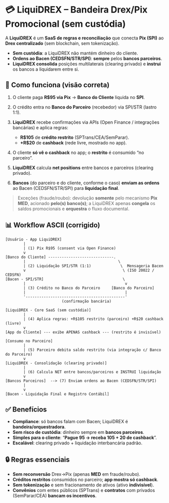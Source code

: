 # 💳 LiquiDREX – Bandeira Drex/Pix Promocional (sem custódia)

A **LiquiDREX** é um **SaaS de regras e reconciliação** que conecta **Pix (SPI)** ao **Drex centralizado** (sem blockchain, sem tokenização).

* **Sem custódia**: a LiquiDREX não mantém dinheiro do cliente.
* **Ordens ao Bacen (CEDSFN/STR/SPI)**: **sempre** pelos **bancos parceiros**.
* **LiquiDREX consolida** posições multilaterais (clearing privado) e **instrui** os bancos a liquidarem entre si.

## 🚀 Como funciona (visão correta)

1. O cliente paga **R\$95 via Pix** → **Banco do Cliente** liquida no **SPI**.
2. O crédito entra no **Banco do Parceiro** (recebedor) via SPI/STR (lastro 1:1).
3. **LiquiDREX** recebe confirmações via APIs (Open Finance / integrações bancárias) e aplica regras:

   * **R\$105** de **crédito restrito** (SPTrans/CEA/SemParar).
   * **+R\$20** de **cashback** (rede livre, mostrado no app).
4. O cliente **só vê o cashback** no app; o **restrito** é consumido “no parceiro”.
5. **LiquiDREX** calcula **net positions** entre bancos e parceiros (clearing privado).
6. **Bancos** (do parceiro e do cliente, conforme o caso) **enviam as ordens** ao Bacen (CEDSFN/STR/SPI) para **liquidação final**.

> Exceções (fraude/roubo): devolução **somente** pelo mecanismo **Pix MED**, acionado **pelo(s) banco(s)**; a LiquiDREX apenas **congela** os saldos promocionais e **orquestra** o fluxo documental.

## 📊 Workflow ASCII (corrigido)

```
[Usuário - App LiquiDREX]
        |
        | (1) Pix R$95 (consent via Open Finance)
        v
[Banco do Cliente] -----------------------------.
        |                                         \
        | (2) Liquidação SPI/STR (1:1)             \  Mensageria Bacen
        v                                           \ (ISO 20022 / CEDSFN)
[Bacen - SPI/STR]                                   \
        |                                            v
        | (3) Crédito no Banco do Parceiro     [Banco do Parceiro]
        |                                            |
        '--------------------------------------------'
                         (confirmação bancária)

[LiquiDREX - Core SaaS (sem custódia)]
        |
        | (4) Aplica regras: +R$105 restrito (parceiro) +R$20 cashback (livre)
        v
[App do Cliente] --- exibe APENAS cashback --- (restrito é invisível)

[Consumo no Parceiro]
        |
        | (5) Parceiro debita saldo restrito (via integração c/ Banco do Parceiro)
        v
[LiquiDREX - Consolidação (clearing privado)]
        |
        | (6) Calcula NET entre bancos/parceiros e INSTRUI liquidação
        v
[Bancos Parceiros]  --> (7) Enviam ordens ao Bacen (CEDSFN/STR/SPI)
        |
        v
[Bacen - Liquidação Final e Registro Contábil]
```

## ✅ Benefícios

* **Compliance**: só bancos falam com Bacen; LiquiDREX é **bandeira/orquestradora**.
* **Sem risco de custódia**: dinheiro sempre em **bancos parceiros**.
* **Simples para o cliente**: “**Pague 95 → receba 105 + 20 de cashback**”.
* **Escalável**: clearing privado + liquidação interbancária padrão.

## 🔒 Regras essenciais

* **Sem reconversão** Drex→Pix (apenas **MED** em fraude/roubo).
* **Créditos restritos** consumidos no parceiro; **app mostra só cashback**.
* **Sem tokenização** e sem fracionamento de ativos (ativo **indivisível**).
* **Convênios** com entes públicos (SPTrans) e **contratos** com privados (SemParar/CEA) **bancam os incentivos**.
